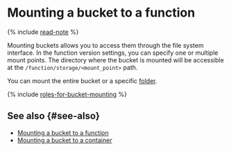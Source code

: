 # Mounting a bucket to a function

{% include [read-note](../../_includes/functions/read-note.md) %}

Mounting buckets allows you to access them through the file system interface. In the function version settings, you can specify one or multiple mount points. The directory where the bucket is mounted will be accessible at the `/function/storage/<mount_point>` path.

You can mount the entire bucket or a specific [folder](../../storage/concepts/object#folder).


{% include [roles-for-bucket-mounting](../../_includes/functions/roles-for-bucket-mounting.md) %}

## See also {#see-also}

* [Mounting a bucket to a function](../operations/function/mount-bucket.md)
* [Mounting a bucket to a container](../../serverless-containers/operations/mount-bucket.md)
